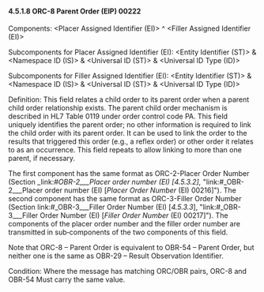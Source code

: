 #### 4.5.1.8 ORC-8 Parent Order (EIP) 00222

Components: &lt;Placer Assigned Identifier (EI)> ^ &lt;Filler Assigned Identifier (EI)>

Subcomponents for Placer Assigned Identifier (EI): &lt;Entity Identifier (ST)> & &lt;Namespace ID (IS)> & &lt;Universal ID (ST)> & &lt;Universal ID Type (ID)>

Subcomponents for Filler Assigned Identifier (EI): &lt;Entity Identifier (ST)> & &lt;Namespace ID (IS)> & &lt;Universal ID (ST)> & &lt;Universal ID Type (ID)>

Definition: This field relates a child order to its parent order when a parent child order relationship exists. The parent child order mechanism is described in HL7 Table 0119 under order control code PA. This field uniquely identifies the parent order; no other information is required to link the child order with its parent order. It can be used to link the order to the results that triggered this order (e.g., a reflex order) or other order it relates to as an occurrence. This field repeats to allow linking to more than one parent, if necessary.

The first component has the same format as ORC-2-Placer Order Number (Section _link:#_OBR-2___Placer order number   (EI) [4.5.3.2],_ "link:#_OBR-2___Placer order number   (EI) [_Placer Order Number_ (EI) 00216]"). The second component has the same format as ORC-3-Filler Order Number (Section link:#_OBR-3___Filler Order Number   (EI) [_4.5.3.3_], "link:#_OBR-3___Filler Order Number   (EI) [_Filler Order Number_ (EI) 00217]"). The components of the placer order number and the filler order number are transmitted in sub‑components of the two components of this field.

Note that ORC-8 – Parent Order is equivalent to OBR-54 – Parent Order, but neither one is the same as OBR-29 – Result Observation Identifier.

Condition: Where the message has matching ORC/OBR pairs, ORC-8 and OBR-54 Must carry the same value.
